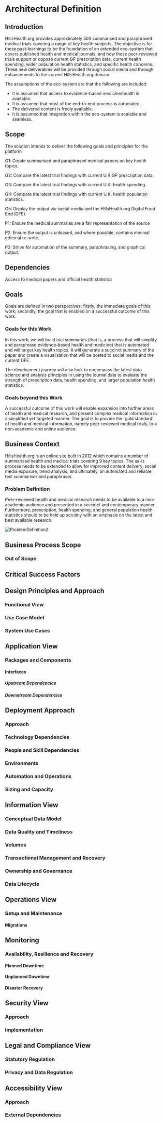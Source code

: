 # Architectural Definition

## Introduction

HillsHealth.org provides approximately 500 summarised and paraphrased medical trials covering a range of key health subjects.  The objective is for these past-learnings to be the foundation of an extended eco-system that covers published health and medical journals, and how these peer-reviewed trials support or oppose current GP prescription data, current health spending, wider population health statistics, and specific health concerns.  These new deliverables will be provided through social media and through enhancements to the current HillsHealth.org domain.

The assumptions of the eco-system are that the following are included:
* It is assumed that access to evidence-based medicine/health is available.
* It is assumed that most of the end-to-end process is automated.
* The delivered content is freely available.
* It is assumed that integration within the eco-system is scalable and seamless.
 

## Scope

The solution intends to deliver the following goals and principles for the platform

G1: Create summarised and paraphrased medical papers on key health topics.

G2: Compare the latest trial findings with current U.K GP prescription data.

G3: Compare the latest trial findings with current U.K. health spending.

G4: Compare the latest trial findings with current U.K. health population statistics.

G5: Display the output via social-media and the HillsHealth.org Digital Front End (DFE).

P1: Ensure the medical summaries are a fair representation of the source

P2: Ensure the output is unbiased, and where possible, contains minimal editorial re-write.

P3: Strive for automation of the summary, paraphrasing, and graphical output.

## Dependencies

Access to medical papers and official health statistics

## Goals

Goals are defined in two perspectives; firstly, the immediate goals of this work; secondly, the goal that is enabled on a successful outcome of this work.

### Goals for this Work

In this work, we will build trial summaries (that is, a process that will simplify and paraphrase evidence-based health and medicine) that is automated and will target key health topics. It will generate a succinct summary of the paper and create a visualisation that will be posted to social media and the current DFE.

The development journey will also look to encompass the latest data science and analysis principles in using the journal data to evaluate the strength of prescription data, health spending, and larger population health statistics.

### Goals beyond this Work

A successful outcome of this work will enable expansion into further areas of health and medical research, and present complex medical information in a simplified yet targeted manner. The goal is to provide the 'gold standard' of health and medical information, namely peer-reviewed medical trials, to a non-academic and online audience.

## Business Context

HillsHealth.org is an online site built in 2012 which contains a number of summarised health and medical trials covering 9 key topics.  The as-is process needs to be extended to allow for improved content delivery, social media exposure, trend analysis, and ultimately, an automated and reliable text summariser and paraphraser.

### Problem Definition

Peer-reviewed health and medical research needs to be available to a non-academic audience and presented in a succinct and contemporary manner.  Furthermore, prescription, health spending, and general population health statistics should to be held up scrutiny with an emphasis on the latest and best available research.

![ProblemDefinition2](https://user-images.githubusercontent.com/45914355/82124947-7613fa80-979a-11ea-9f64-ce6934326c4f.png)

## Business Process Scope
### Out of Scope
## Critical Success Factors

## Design Principles and Approach
### Functional View
### Use Case Model
### System Use Cases

## Application View
### Packages and Components
#### Interfaces
##### Upstream Dependencies
##### Downstream Dependencies

## Deployment Approach
### Approach
### Technology Dependencies
### People and Skill Dependencies
### Environments
### Automation and Operations
### Sizing and Capacity

## Information View
### Conceptual Data Model
### Data Quality and Timeliness
### Volumes
### Transactional Management and Recovery
### Ownership and Governance
### Data Lifecycle

## Operations View
### Setup and Maintenance
#### Migrations

## Monitoring
### Availability, Resilience and Recovery
#### Planned Downtime
#### Unplanned Downtime
#### Disaster Recovery

## Security View
### Approach
### Implementation

## Legal and Compliance View
### Statutory Regulation
### Privacy and Data Regulation

## Accessibility View
### Approach
### External Dependencies


